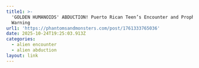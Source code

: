 ```yaml
---
title1: >-
  'GOLDEN HUMANOIDS' ABDUCTION! Puerto Rican Teen’s Encounter and Prophetic
  Warning 
url1: 'https://phantomsandmonsters.com/post/1761333765036'
date: 2025-10-24T19:25:03.913Z
categories:
  - alien encounter
  - alien abduction
layout: link
---
```


